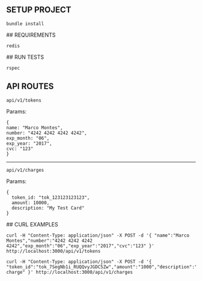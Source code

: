 ## SETUP PROJECT

```
bundle install
```

## REQUIREMENTS

```
redis
```

## RUN TESTS

```
rspec
```


## API ROUTES

```
api/v1/tokens
```

Params:
```
{
name: "Marco Montes",
number: "4242 4242 4242 4242",
exp_month: "06",
exp_year: "2017",
cvc: "123"
}
```

---

```
api/v1/charges
```

Params:
```
{
  token_id: "tok_123123123123",
  amount: 10000,
  description: "My Test Card"
}
```

## CURL EXAMPLES

```
curl -H "Content-Type: application/json" -X POST -d '{ "name":"Marco Montes","number":"4242 4242 4242 4242","exp_month":"06","exp_year":"2017","cvc":"123" }' http://localhost:3000/api/v1/tokens
```

```
curl -H "Content-Type: application/json" -X POST -d '{ "token_id":"tok_7SegNb1i_RUQQvyJGDC5Zw","amount":"1000","description":"Test charge" }' http://localhost:3000/api/v1/charges
```

